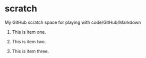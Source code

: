 # scratch
My GitHub scratch space for playing with code/GitHub/Markdown

1. This is item one.

2. This is item two.  

3. This is item three.
